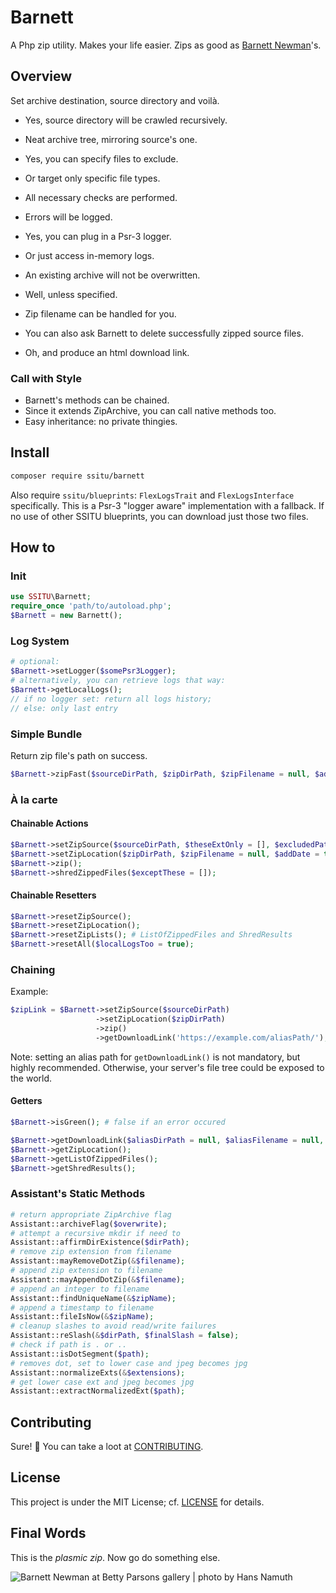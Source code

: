 # Barnett

A Php zip utility.
Makes your life easier.
Zips as good as [Barnett Newman](https://www.moma.org/artists/4285)'s.

## Overview

Set archive destination, source directory and voilà.

- Yes, source directory will be crawled recursively.
- Neat archive tree, mirroring source's one.
- Yes, you can specify files to exclude.
- Or target only specific file types.

- All necessary checks are performed.
- Errors will be logged.
- Yes, you can plug in a Psr-3 logger.
- Or just access in-memory logs.

- An existing archive will not be overwritten.
- Well, unless specified.
- Zip filename can be handled for you.

- You can also ask Barnett to delete successfully zipped source files.
- Oh, and produce an html download link.

### Call with Style

- Barnett's methods can be chained.
- Since it extends ZipArchive, you can call native methods too.
- Easy inheritance: no private thingies.

## Install

```bash
composer require ssitu/barnett
```

Also require `ssitu/blueprints`:
`FlexLogsTrait` and `FlexLogsInterface` specifically.
This is a Psr-3 "logger aware" implementation with a fallback.
If no use of other SSITU blueprints, you can download just those two files.

## How to

### Init

```php
use SSITU\Barnett;
require_once 'path/to/autoload.php';
$Barnett = new Barnett();
```

### Log System

```php
# optional:
$Barnett->setLogger($somePsr3Logger);
# alternatively, you can retrieve logs that way:
$Barnett->getLocalLogs();
// if no logger set: return all logs history;
// else: only last entry
```

### Simple Bundle

Return zip file's path on success.

```php
$Barnett->zipFast($sourceDirPath, $zipDirPath, $zipFilename = null, $addDate = true, $overwrite = false);
```

### À la carte

#### Chainable Actions

```php
$Barnett->setZipSource($sourceDirPath, $theseExtOnly = [], $excludedPaths = []);
$Barnett->setZipLocation($zipDirPath, $zipFilename = null, $addDate = true, $overwrite = false);
$Barnett->zip();
$Barnett->shredZippedFiles($exceptThese = []);
```

#### Chainable Resetters

```php
$Barnett->resetZipSource();
$Barnett->resetZipLocation();
$Barnett->resetZipLists(); # ListOfZippedFiles and ShredResults
$Barnett->resetAll($localLogsToo = true);
```

### Chaining

Example:

```php
$zipLink = $Barnett->setZipSource($sourceDirPath)
                   ->setZipLocation($zipDirPath)
                   ->zip()
                   ->getDownloadLink('https://example.com/aliasPath/');
```

Note: setting an alias path for `getDownloadLink()` is not mandatory, but highly recommended.
Otherwise, your server's file tree could be exposed to the world.

#### Getters

```php
$Barnett->isGreen(); # false if an error occured

$Barnett->getDownloadLink($aliasDirPath = null, $aliasFilename = null, $text = 'download');
$Barnett->getZipLocation();
$Barnett->getListOfZippedFiles();
$Barnett->getShredResults();
```

### Assistant's Static Methods

```php
# return appropriate ZipArchive flag
Assistant::archiveFlag($overwrite);
# attempt a recursive mkdir if need to
Assistant::affirmDirExistence($dirPath);
# remove zip extension from filename
Assistant::mayRemoveDotZip(&$filename);
# append zip extension to filename
Assistant::mayAppendDotZip(&$filename);
# append an integer to filename
Assistant::findUniqueName(&$zipName);
# append a timestamp to filename
Assistant::fileIsNow(&$zipName);
# cleanup slashes to avoid read/write failures
Assistant::reSlash(&$dirPath, $finalSlash = false);
# check if path is . or ..
Assistant::isDotSegment($path);
# removes dot, set to lower case and jpeg becomes jpg
Assistant::normalizeExts(&$extensions);
# get lower case ext and jpeg becomes jpg
Assistant::extractNormalizedExt($path);
```

## Contributing

Sure! :raised_hands:
You can take a loot at [CONTRIBUTING](CONTRIBUTING.md).

## License

This project is under the MIT License; cf. [LICENSE](LICENSE) for details.

## Final Words

This is the _plasmic zip_.
Now go do something else.

![Barnett Newman at Betty Parsons gallery | photo by Hans Namuth](Barnett-Newman-at-Betty-Parsons-gallery-photo-by-Hans-Namuth.jpg)
